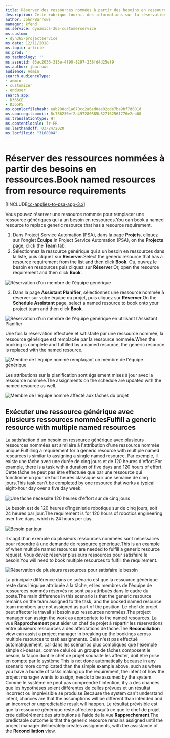 ```yaml
---
title: Réserver des ressources nommées à partir des besoins en ressources.
description: Cette rubrique fournit des informations sur la réservation des ressources nommées pour un besoin en ressources générique.
author: JohnPBurrows
manager: kfend
ms.service: dynamics-365-customerservice
ms.custom:
- dyn365-projectservice
ms.date: 12/11/2018
ms.topic: article
ms.prod: ''
ms.technology: ''
ms.assetid: 83ac2056-313e-4f90-8297-238fd4d25ef9
ms.author: jburrows
audience: Admin
search.audienceType:
- admin
- customizer
- enduser
search.app:
- D365CE
- D365PS
ms.openlocfilehash: eab280cd1a670cc2a6ed0ae02cde7ba9bf7d601d
ms.sourcegitcommit: 8c786230ef2a497280885b827162561776e2eb00
ms.translationtype: HT
ms.contentlocale: fr-FR
ms.lasthandoff: 03/24/2020
ms.locfileid: "3168004"
---
```

# <a name="book-named-resources-from-resource-requirements"></a><span data-ttu-id="fb0ad-103">Réserver des ressources nommées à partir des besoins en ressources.</span><span class="sxs-lookup"><span data-stu-id="fb0ad-103">Book named resources from resource requirements</span></span>

[!INCLUDE[cc-applies-to-psa-app-3.x](../includes/cc-applies-to-psa-app-3x.md)]

<span data-ttu-id="fb0ad-104">Vous pouvez réserver une ressource nommée pour remplacer une ressource génériques qui a un besoin en ressources.</span><span class="sxs-lookup"><span data-stu-id="fb0ad-104">You can book a named resource to replace generic resource that has a resource requirement.</span></span>

1. <span data-ttu-id="fb0ad-105">Dans Project Service Automation (PSA), dans la page **Projets**, cliquez sur l'onglet **Équipe**.</span><span class="sxs-lookup"><span data-stu-id="fb0ad-105">In Project Service Automation (PSA), on the **Projects** page, click the **Team** tab.</span></span>
2. <span data-ttu-id="fb0ad-106">Sélectionnez la ressource générique qui a un besoin en ressources dans la liste, puis cliquez sur **Réserver**.</span><span class="sxs-lookup"><span data-stu-id="fb0ad-106">Select the generic resource that has a resource requirement from the list and then click **Book**.</span></span> <span data-ttu-id="fb0ad-107">Ou, ouvrez le besoin en ressources puis cliquez sur **Réserver**.</span><span class="sxs-lookup"><span data-stu-id="fb0ad-107">Or, open the resource requirement and then click **Book**.</span></span>


![Réservation d'un membre de l'équipe générique](media/RM-how-to-14.png)


3. <span data-ttu-id="fb0ad-109">Dans la page **Assistant Planifier**, sélectionnez une ressource nommée à réserver sur votre équipe du projet, puis cliquez sur **Réserver**.</span><span class="sxs-lookup"><span data-stu-id="fb0ad-109">On the **Schedule Assistant** page, select a named resource to book onto your project team and then click **Book**.</span></span>

![Réservation d'un membre de l'équipe générique en utilisant l'Assistant Planifier](media/RM-how-to-15.png)

<span data-ttu-id="fb0ad-111">Une fois la réservation effectuée et satisfaite par une ressource nommée, la ressource générique est remplacée par la ressource nommée.</span><span class="sxs-lookup"><span data-stu-id="fb0ad-111">When the booking is complete and fulfilled by a named resource, the generic resource is replaced with the named resource.</span></span>

![Membre de l'équipe nommé remplaçant un membre de l'équipe générique](media/RM-how-to-16.png)

<span data-ttu-id="fb0ad-113">Les attributions sur la planification sont également mises à jour avec la ressource nommée.</span><span class="sxs-lookup"><span data-stu-id="fb0ad-113">The assignments on the schedule are updated with the named resource as well.</span></span>

![Membre de l'équipe nommé affecté aux tâches du projet](media/RM-how-to-17.png)

## <a name="fulfill-a-generic-resource-with-multiple-named-resources"></a><span data-ttu-id="fb0ad-115">Exécuter une ressource générique avec plusieurs ressources nommées</span><span class="sxs-lookup"><span data-stu-id="fb0ad-115">Fulfill a generic resource with multiple named resources</span></span>
<span data-ttu-id="fb0ad-116">La satisfaction d'un besoin en ressource générique avec plusieurs ressources nommées est similaire à l'attribution d'une ressource nommée unique.</span><span class="sxs-lookup"><span data-stu-id="fb0ad-116">Fulfilling a requirement for a generic resource with multiple named resources is similar to assigning a single named resource.</span></span> <span data-ttu-id="fb0ad-117">Par exemple, il existe une tâche avec une durée de cinq jours et de 120 heures d'effort.</span><span class="sxs-lookup"><span data-stu-id="fb0ad-117">For example, there is a task with a duration of five days and 120 hours of effort.</span></span> <span data-ttu-id="fb0ad-118">Cette tâche ne peut pas être effectuée que par une ressource qui fonctionne un jour de huit heures classique sur une semaine de cinq jours.</span><span class="sxs-lookup"><span data-stu-id="fb0ad-118">This task can't be completed by one resource that works a typical eight-hour day over a five day week.</span></span> 

![Une tâche nécessite 120 heures d'effort sur de cinq jours](media/RM-how-to-21.png)

<span data-ttu-id="fb0ad-120">Le besoin est de 120 heures d'ingénierie robotique sur de cinq jours, soit 24 heures par jour.</span><span class="sxs-lookup"><span data-stu-id="fb0ad-120">The requirement is for 120 hours of robotics engineering over five days, which is 24 hours per day.</span></span>

![Besoin par jour](media/RM-how-to-22.png)

<span data-ttu-id="fb0ad-122">Il s'agit d'un exemple où plusieurs ressources nommées sont nécessaires pour répondre à une demande de ressource générique.</span><span class="sxs-lookup"><span data-stu-id="fb0ad-122">This is an example of when multiple named resources are needed to fulfill a generic resource request.</span></span> <span data-ttu-id="fb0ad-123">Vous devez réserver plusieurs ressources pour satisfaire le besoin.</span><span class="sxs-lookup"><span data-stu-id="fb0ad-123">You will need to book multiple resources to fulfill the requirement.</span></span>

![Réservation de plusieurs ressources pour satisfaire le besoin](media/RM-how-to-23.png)

<span data-ttu-id="fb0ad-125">La principale différence dans ce scénario est que la ressource générique reste dans l'équipe attribuée à la tâche, et les membres de l'équipe de ressources nommés réservés ne sont pas attribués dans le cadre du poste.</span><span class="sxs-lookup"><span data-stu-id="fb0ad-125">The main difference in this scenario is that the generic resource remains on the team assigned to the task, and the booked named resource team members are not assigned as part of the position.</span></span> <span data-ttu-id="fb0ad-126">Le chef de projet peut affecter le travail si besoin aux ressources nommées.</span><span class="sxs-lookup"><span data-stu-id="fb0ad-126">The project manager can assign the work as appropriate to the named resources.</span></span> <span data-ttu-id="fb0ad-127">La vue **Rapprochement** peut aider un chef de projet à répartir les réservations entre plusieurs ressources à des affectations de tâche.</span><span class="sxs-lookup"><span data-stu-id="fb0ad-127">The **Reconciliation** view can assist a project manager in breaking up the bookings across multiple resources to task assignments.</span></span> <span data-ttu-id="fb0ad-128">Cela n'est pas effectué automatiquement, car dans les scénarios plus compliqués que l'exemple simple ci-dessus, comme celui où un groupe de tâches composent le besoin, la façon dont le chef de projet souhaite les affecter, doit être prise en compte par le système.</span><span class="sxs-lookup"><span data-stu-id="fb0ad-128">This is not done automatically because in any scenario more complicated than the simple example above, such as where you have a bundle of tasks making up the requirement, the intent of how the project manager wants to assign, needs to be assumed by the system.</span></span> <span data-ttu-id="fb0ad-129">Comme le système ne peut pas comprendre l'intention, il y a des chances que les hypothèses soient différentes de celles prévues et un résultat incorrect ou imprévisible se produise.</span><span class="sxs-lookup"><span data-stu-id="fb0ad-129">Because the system can't understand intent, chances are that the assumptions will be different than intended and an incorrect or unpredictable result will happen.</span></span> <span data-ttu-id="fb0ad-130">Le résultat prévisible est que la ressource générique reste affectée jusqu'à ce que le chef de projet crée délibérément des attributions à l'aide de la vue **Rapprochement**.</span><span class="sxs-lookup"><span data-stu-id="fb0ad-130">The predictable outcome is that the generic resource remains assigned until the project manager deliberately creates assignments, with the assistance of the **Reconciliation** view.</span></span>


